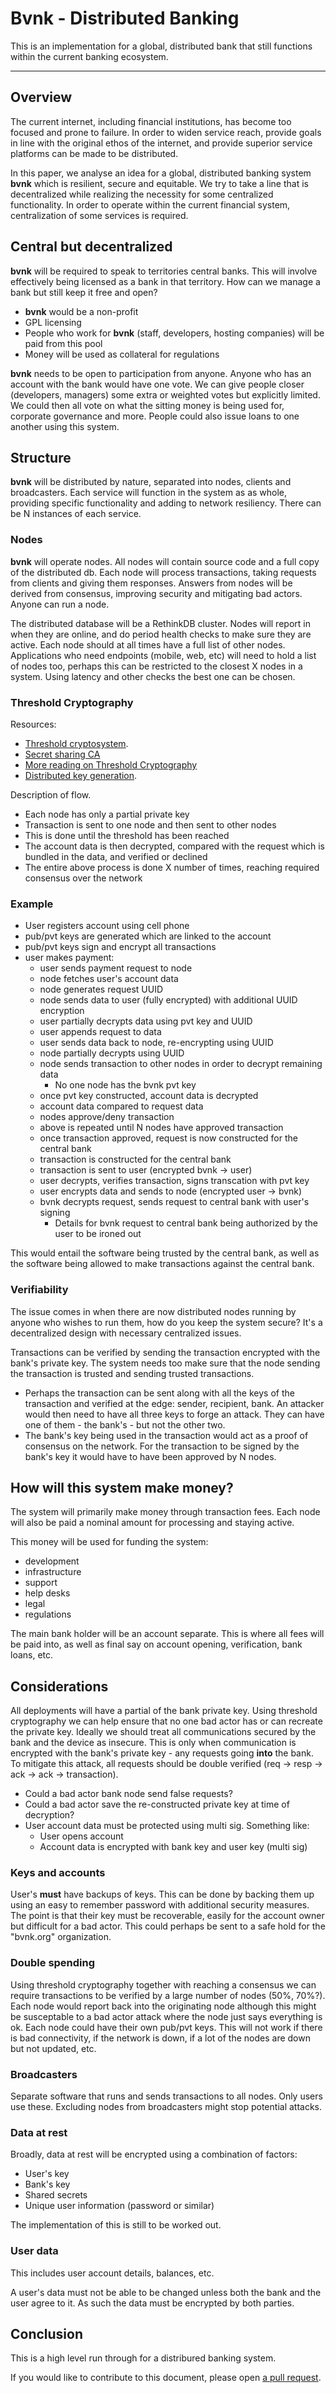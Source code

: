 # Bvnk - Distributed Banking

This is an implementation for a global, distributed bank that still functions within the current banking ecosystem.

----

## Overview
The current internet, including financial institutions, has become too focused and prone to failure. In order to widen service reach, 
provide goals in line with the original ethos of the internet, and provide superior service platforms can be made to be distributed.

In this paper, we analyse an idea for a global, distributed banking system __bvnk__ which is resilient, secure and equitable. We try to take a line 
that is decentralized while realizing the necessity for some centralized functionality. In order to operate within the current 
financial system, centralization of some services is required.

## Central but decentralized
__bvnk__ will be required to speak to territories central banks. This will involve effectively being licensed as a bank in that 
territory. How can we manage a bank but still keep it free and open?

- __bvnk__ would be a non-profit
- GPL licensing
- People who work for __bvnk__ (staff, developers, hosting companies) will be paid from this pool
- Money will be used as collateral for regulations

__bvnk__ needs to be open to participation from anyone. Anyone who has an account with the bank would have one vote. We can give people closer (developers, managers) some extra or 
weighted votes but explicitly limited. We could then all vote on what the sitting money is being used for, corporate governance and more. People could also issue loans to one another using this system.

## Structure
__bvnk__ will be distributed by nature, separated into nodes, clients and broadcasters. Each service will function in the system 
as as whole, providing specific functionality and adding to network resiliency. There can be N instances of each service.

### Nodes
__bvnk__ will operate nodes. All nodes will contain source code and a full copy of the distributed db. Each node will process transactions, taking requests from clients and giving them responses. 
Answers from nodes will be derived from consensus, improving security and mitigating bad actors. Anyone can run a node.

The distributed database will be a RethinkDB cluster. Nodes will report in when they are online, and do period health checks to make sure they are active. Each node should at all times have a full list of other nodes.
Applications who need endpoints (mobile, web, etc) will need to hold a list of nodes too, perhaps this can be restricted to the closest X nodes in a system. Using latency and other checks the best one can be chosen.

### Threshold Cryptography
Resources:

- [Threshold cryptosystem](https://en.wikipedia.org/wiki/Threshold_cryptosystem). 
- [Secret sharing CA](http://www.cs.cornell.edu/Courses/cs513/2000SP/SecretSharingCA.html)
- [More reading on Threshold Cryptography](http://groups.csail.mit.edu/cis/cis-threshold.html)
- [Distributed key generation](https://en.wikipedia.org/wiki/Distributed_key_generation).

Description of flow.

- Each node has only a partial private key
- Transaction is sent to one node and then sent to other nodes
- This is done until the threshold has been reached
- The account data is then decrypted, compared with the request which is bundled in the data, and verified or declined
- The entire above process is done X number of times, reaching required consensus over the network

### Example

- User registers account using cell phone
- pub/pvt keys are generated which are linked to the account
- pub/pvt keys sign and encrypt all transactions
- user makes payment:
    - user sends payment request to node
    - node fetches user's account data
    - node generates request UUID
    - node sends data to user (fully encrypted) with additional UUID encryption
    - user partially decrypts data using pvt key and UUID
    - user appends request to data
    - user sends data back to node, re-encrypting using UUID
    - node partially decrypts using UUID
    - node sends transaction to other nodes in order to decrypt remaining data
        - No one node has the bvnk pvt key
    - once pvt key constructed, account data is decrypted
    - account data compared to request data
    - nodes approve/deny transaction
    - above is repeated until N nodes have approved transaction
    - once transaction approved, request is now constructed for the central bank
    - transaction is constructed for the central bank
    - transaction is sent to user (encrypted bvnk -> user)
    - user decrypts, verifies transaction, signs transcation with pvt key
    - user encrypts data and sends to node (encrypted user -> bvnk)
    - bvnk decrypts request, sends request to central bank with user's signing
        - Details for bvnk request to central bank being authorized by the user to be ironed out

This would entail the software being trusted by the central bank, as well as the software being allowed to make transactions against the central bank.

### Verifiability

The issue comes in when there are now distributed nodes running by anyone who wishes to run them, how do you keep the system secure? It's a decentralized design with necessary centralized issues.

Transactions can be verified by sending the transaction encrypted with the bank's private key. The system needs too make sure that the node sending the transaction is trusted and sending trusted transactions.

- Perhaps the transaction can be sent along with all the keys of the transaction and verified at the edge: sender, recipient, bank. An attacker would then need to have all three keys to forge an attack. They can have one of them - the bank's - but not the other two.
- The bank's key being used in the transaction would act as a proof of consensus on the network. For the transaction to be signed by the bank's key it would have to have been approved by N nodes.

## How will this system make money?

The system will primarily make money through transaction fees. Each node will also be paid a nominal amount for processing and staying active.

This money will be used for funding the system:

- development
- infrastructure
- support
- help desks
- legal
- regulations

The main bank holder will be an account separate. This is where all fees will be paid into, as well as final say on account opening, verification, bank loans, etc.

## Considerations

All deployments will have a partial of the bank private key. Using threshold cryptography we can help ensure that no one bad actor has or can recreate the private key. Ideally we should treat all communications secured by the bank and the device as insecure. This is only when communication is encrypted with the bank's private key - any requests going **into** the bank. To mitigate this attack, all requests should be double verified (req -> resp -> ack -> ack -> transaction).

- Could a bad actor bank node send false requests?
- Could a bad actor save the re-constructed private key at time of decryption?
- User account data must be protected using multi sig. Something like:
    - User opens account
    - Account data is encrypted with bank key and user key (multi sig)

### Keys and accounts

User's **must** have backups of keys. This can be done by backing them up using an easy to remember password with additional security measures. The point is that their key must be recoverable, easily for the account owner but difficult for a bad actor. This could perhaps be sent to a safe hold for the "bvnk.org" organization.

### Double spending

Using threshold cryptography together with reaching a consensus we can require transactions to be verified by a large number of nodes (50%, 70%?). Each node would report back into the 
originating node although this might be susceptable to a bad actor attack where the node just says everything is ok. Each node could have their own pub/pvt keys. This will not work if there 
is bad connectivity, if the network is down, if a lot of the nodes are down but not updated, etc.

### Broadcasters

Separate software that runs and sends transactions to all nodes. Only users use these. Excluding nodes from broadcasters might stop potential attacks.

### Data at rest
Broadly, data at rest will be encrypted using a combination of factors:

- User's key
- Bank's key
- Shared secrets
- Unique user information (password or similar)

The implementation of this is still to be worked out.

### User data
This includes user account details, balances, etc.

A user's data must not be able to be changed unless both the bank and the user agree to it. As such the data must be encrypted by both parties.

## Conclusion
This is a high level run through for a distribured banking system. 

If you would like to contribute to this document, please open [a pull request](https://github.com/bvnk/bank-distributed).
